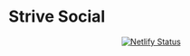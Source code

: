 # Strive Social

<div align="center">

[![Netlify Status](https://api.netlify.com/api/v1/badges/fc5f52c6-f7fa-49cc-bf40-cdda7f815389/deploy-status)](https://app.netlify.com/sites/strivesocial/deploys)

</div>
